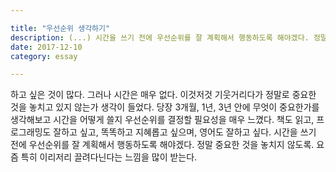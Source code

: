 ```yaml
---

title: "우선순위 생각하기"
description: (...) 시간을 쓰기 전에 우선순위를 잘 계획해서 행동하도록 해야겠다. 정말 중요한 것을 놓치지 않도록. 요즘 특히 이리저리 끌려다닌다는 느낌을 많이 받는다.
date: 2017-12-10
category: essay

---
```


하고 싶은 것이 많다. 그러나 시간은 매우 없다. 이것저것 기웃거리다가 정말로 중요한 것을 놓치고 있지 않는가 생각이 들었다. 당장 3개월, 1년, 3년 안에 무엇이 중요한가를 생각해보고 시간을 어떻게 쓸지 우선순위를 결정할 필요성을 매우 느꼈다. 책도 읽고, 프로그래밍도 잘하고 싶고, 똑똑하고 지혜롭고 싶으며, 영어도 잘하고 싶다. 시간을 쓰기 전에 우선순위를 잘 계획해서 행동하도록 해야겠다. 정말 중요한 것을 놓치지 않도록. 요즘 특히 이리저리 끌려다닌다는 느낌을 많이 받는다.